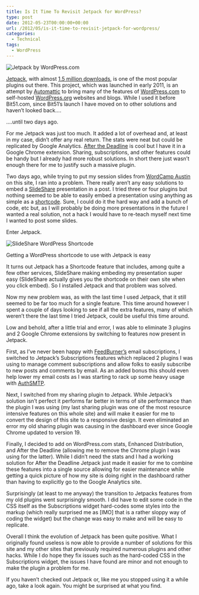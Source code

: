 ```yaml
---
title: Is It Time To Revisit Jetpack for WordPress?
type: post
date: 2012-05-23T00:00:00+00:00
url: /2012/05/is-it-time-to-revisit-jetpack-for-wordpress/
categories:
  - Technical
tags:
  - WordPress
---
```


![Jetpack by WordPress.com](/images/2012/05/logo-225x180-1.png)

[Jetpack][1], with almost [1.5 million downloads][2], is one of the most popular plugins out there. This project, which was launched in early 2011, is an attempt by [Automattic][3] to bring many of the features of [WordPress.com][4] to self-hosted [WordPress.org][5] websites and blogs. While I used it before Bit51.com, since Bit51’s launch I have moved on to other solutions and haven’t looked back….

….until two days ago.

For me Jetpack was just too much. It added a lot of overhead and, at least in my case, didn’t offer any real return. The stats were neat but could be replicated by Google Analytics. [After the Deadline][6] is cool but I have it in a Google Chrome extension. Sharing, subscriptions, and other features could be handy but I already had more robust solutions. In short there just wasn’t enough there for me to justify such a massive plugin.

Two days ago, while trying to put my session slides from [WordCamp Austin][7] on this site, I ran into a problem. There really aren’t any easy solutions to embed a [SlideShare][8] presentation in a post. I tried three or four plugins but nothing seemed to be able to easily embed a presentation using anything as simple as a [shortcode][9]. Sure, I could do it the hard way and add a bunch of code, etc but, as I will probably be doing more presentations in the future I wanted a real solution, not a hack I would have to re-teach myself next time I wanted to post some slides.

Enter Jetpack.

![SlideShare WordPress Shortcode](/images/2012/05/slideshare-wordpress-shortcode-225x150-1.jpg)

Getting a WordPress shortcode to use with Jetpack is easy

It turns out Jetpack has a Shortcode feature that includes, among quite a few other services, SlideShare making embeding my presentation super easy (SlideShare actually gives you the shortcode on their own site when you click embed). So I installed Jetpack and that problem was solved.

Now my new problem was, as with the last time I used Jetpack, that it still seemed to be far too much for a single feature. This time around however I spent a couple of days looking to see if all the extra features, many of which weren’t there the last time I tried Jetpack, could be useful this time around.

Low and behold, after a little trial and error, I was able to eliminate 3 plugins and 2 Google Chrome extensions by switching to features now present in Jetpack.

First, as I’ve never been happy with [FeedBurner’s][10] email subscriptions, I switched to Jetpack’s Subscriptions features which replaced 2 plugins I was using to manage comment subscriptions and allow folks to easily subscribe to new posts and comments by email. As an added bonus this should even help lower my email costs as I was starting to rack up some heavy usage with [AuthSMTP][11].

Next, I switched from my sharing plugin to Jetpack. While Jetpack’s solution isn’t perfect it performs far better in terms of site performance than the plugin I was using (my last sharing plugin was one of the most resource intensive features on this whole site) and will make it easier for me to convert the design of this site to a responsive design. It even eliminated an error my old sharing plugin was causing in the dashboard ever since Google Chrome updated to version 19.

Finally, I decided to add on WordPress.com stats, Enhanced Distribution, and After the Deadline (allowing me to remove the Chrome plugin I was using for the latter). While I didn’t need the stats and I had a working solution for After the Deadline Jetpack just made it easier for me to combine these features into a single source allowing for easier maintenance while getting a quick picture of how my site is doing right in the dashboard rather than having to explicitly go to the Google Analytics site.

Surprisingly (at least to me anyway) the transition to Jetpacks features from my old plugins went surprisingly smooth. I did have to edit some code in the CSS itself as the Subscriptions widget hard-codes some styles into the markup (which really surprised me as [IMO] that is a rather sloppy way of coding the widget) but the change was easy to make and will be easy to replicate.

Overall I think the evolution of Jetpack has been quite positive. What I originally found useless is now able to provide a number of solutions for this site and my other sites that previously required numerous plugins and other hacks. While I do hope they fix issues such as the hard-coded CSS in the Subscriptions widget, the issues I have found are minor and not enough to make the plugin a problem for me.

If you haven’t checked out Jetpack or, like me you stopped using it a while ago, take a look again. You might be surprised at what you find.

 [1]: http://jetpack.me/ "Jetpack"
 [2]: http://wordpress.org/extend/plugins/jetpack/stats/ "Jetpack download stats on WordPress.org"
 [3]: http://automattic.com/ "Automattic"
 [4]: http://wordpress.com "WordPress.com"
 [5]: http://wordpress.org "WordPress.org"
 [6]: http://afterthedeadline.com/ "After the Deadline"
 [7]: http://2012.austin.wordcamp.org/sessions/published-securing-wordpress-is-easier-than-making-coffee/ "Securing WordPress is Easier Than Making Coffee WordCamp Session"
 [8]: http://www.slideshare.net/ "SlideShare"
 [9]: http://codex.wordpress.org/Shortcode "Shortcodes in the WordPress codex"
 [10]: http://feedburner.google.com/ "FeedBurner"
 [11]: http://www.authsmtp.com/ "AuthSMTP"